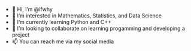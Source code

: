 - 👋 Hi, I’m @ifwhy
- 👀 I’m interested in Mathematics, Statistics, and Data Science
- 🌱 I’m currently learning Python and C++
- 💞️ I’m looking to collaborate on learning progamming and developing a project
- 📫 You can reach me via my social media
